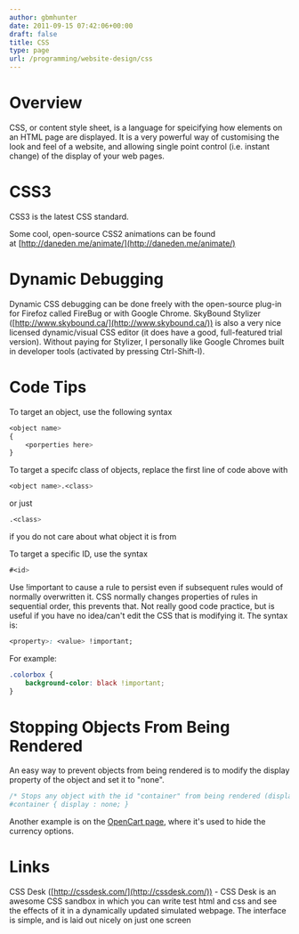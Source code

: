 ```yaml
---
author: gbmhunter
date: 2011-09-15 07:42:06+00:00
draft: false
title: CSS
type: page
url: /programming/website-design/css
---
```


# Overview

CSS, or content style sheet, is a language for speicifying how elements on an HTML page are displayed. It is a very powerful way of customising the look and feel of a website, and allowing single point control (i.e. instant change) of the display of your web pages.

# CSS3

CSS3 is the latest CSS standard.

Some cool, open-source CSS2 animations can be found at [http://daneden.me/animate/](http://daneden.me/animate/)

# Dynamic Debugging

Dynamic CSS debugging can be done freely with the open-source plug-in for Firefoz called FireBug or with Google Chrome. SkyBound Stylizer ([http://www.skybound.ca/](http://www.skybound.ca/)) is also a very nice licensed dynamic/visual CSS editor (it does have a good, full-featured trial version). Without paying for Stylizer, I personally like Google Chromes built in developer tools (activated by pressing Ctrl-Shift-I).

# Code Tips

To target an object, use the following syntax

```css    
<object name>
{
    <porperties here>
}
```

To target a specifc class of objects, replace the first line of code above with

```css    
<object name>.<class>
```

or just

```css    
.<class>
```

if you do not care about what object it is from

To target a specific ID, use the syntax

```css    
#<id>
```

Use !important to cause a rule to persist even if subsequent rules would of normally overwritten it. CSS normally changes properties of rules in sequential order, this prevents that. Not really good code practice, but is useful if you have no idea/can't edit the CSS that is modifying it. The syntax is:

```css    
<property>: <value> !important;
```

For example:

```css    
.colorbox {
    background-color: black !important;
}
```

# Stopping Objects From Being Rendered

An easy way to prevent objects from being rendered is to modify the display property of the object and set it to "none".

```css    
/* Stops any object with the id "container" from being rendered (displayed) on a screen.
#container { display : none; }
```

Another example is on the [OpenCart page](/programming/website-design/opencart), where it's used to hide the currency options.

# Links

CSS Desk ([http://cssdesk.com/](http://cssdesk.com/)) - CSS Desk is an awesome CSS sandbox in which you can write test html and css and see the effects of it in a dynamically updated simulated webpage. The interface is simple, and is laid out nicely on just one screen
